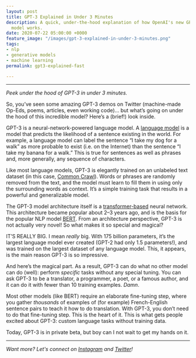 ```yaml
---
layout: post
title: GPT-3 Explained in Under 3 Minutes
description: A quick, under-the-hood explanation of how OpenAI's new GPT3 language
  model works.
date: 2020-07-22 05:00:00 +0000
feature_image: "/images/gpt-3-explained-in-under-3-minutes.png"
tags:
- nlp
- generative models
- machine learning
permalink: gpt3-explained-fast

---
```

***

_Peek under the hood of GPT-3 in under 3 minutes._

<!--more-->

So, you’ve seen some amazing GPT-3 demos on Twitter (machine-made Op-Eds, poems, articles, even working code)... but what’s going on under the hood of this incredible model? Here’s a (brief!) look inside.

GPT-3 is a neural-network-powered language model. A [language model](https://towardsdatascience.com/language-modeling-c1cf7b983685) is a model that predicts the likelihood of a sentence existing in the world. For example, a language model can label the sentence “I take my dog for a walk” as more probable to exist (i.e. on the Internet) than the sentence “I take my banana for a walk.” This is true for sentences as well as phrases and, more generally, any sequence of characters.

Like most language models, GPT-3 is elegantly trained on an unlabeled text dataset (in this case, [Common Crawl](https://commoncrawl.org/)). Words or phrases are randomly removed from the text, and the model must learn to fill them in using only the surrounding words as context. It’s a simple training task that results in a powerful and generalizable model.

The GPT-3 model architecture itself is a [transformer-based](https://towardsdatascience.com/https-medium-com-chaturangarajapakshe-text-classification-with-transformer-models-d370944b50ca) neural network. This architecture became popular about 2–3 years ago, and is the basis for the popular NLP model [BERT](https://towardsdatascience.com/bert-explained-state-of-the-art-language-model-for-nlp-f8b21a9b6270). From an architecture perspective, GPT-3 is not actually very novel! So what makes it so special and magical?

IT’S REALLY BIG. I mean _really_ big. With 175 billion parameters, it’s the largest language model ever created (GPT-2 had only 1.5 parameters!), and was trained on the largest dataset of any language model. This, it appears, is the main reason GPT-3 is so impressive.

And here’s the magical part. As a result, GPT-3 can do what no other model can do (well): perform *specific* tasks without any special tuning. You can ask GPT-3 to be a translator, a programmer, a poet, or a famous author, and it can do it with fewer than 10 training examples. _Damn_.

Most other models (like BERT) require an elaborate fine-tuning step, where you gather _thousands_ of examples of (for example) French-English sentence pairs to teach it how to do translation. With GPT-3, you don’t need to do that fine-tuning step. This is the heart of it. This is what gets people excited about GPT-3: custom language tasks without training data.

Today, GPT-3 is in private beta, but boy can I not wait to get my hands on it.

***

_Want more? Let's connect on_ [_Instagram_](https://www.instagram.com/dale_on_ai/) _and_ [_Twitter_](https://twitter.com/dalequark)_!_